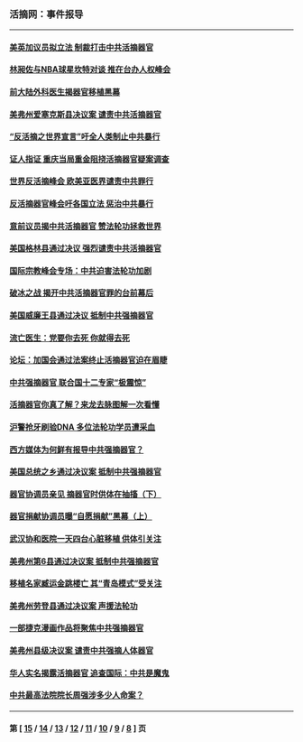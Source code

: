 ### 活摘网：事件报导
---
#### [美英加议员拟立法 制裁打击中共活摘器官](../../pages/nf5877/n13430251.md?03100430) 
#### [林昶佐与NBA球星坎特对谈 推在台办人权峰会](../../pages/nf5877/n13414467.md?03100430) 
#### [前大陆外科医生揭器官移植黑幕](../../pages/nf5877/n13401416.md?03100430) 
#### [美弗州爱塞克斯县决议案 谴责中共活摘器官](../../pages/nf5877/n13320919.md?03100430) 
#### [“反活摘之世界宣言”吁全人类制止中共暴行](../../pages/nf5877/n13259730.md?03100430) 
#### [证人指证 重庆当局重金阻挠活摘器官疑案调查](../../pages/nf5877/n13259127.md?03100430) 
#### [世界反活摘峰会 欧美亚医界谴责中共罪行](../../pages/nf5877/n13253550.md?03100430) 
#### [反活摘器官峰会吁各国立法 惩治中共暴行](../../pages/nf5877/n13245052.md?03100430) 
#### [意前议员揭中共活摘器官 赞法轮功拯救世界](../../pages/nf5877/n13203445.md?03100430) 
#### [美国格林县通过决议 强烈谴责中共活摘器官](../../pages/nf5877/n13119367.md?03100430) 
#### [国际宗教峰会专场：中共迫害法轮功加剧](../../pages/nf5877/n13088279.md?03100430) 
#### [破冰之战 揭开中共活摘器官罪的台前幕后](../../pages/nf5877/n13082457.md?03100430) 
#### [美国威廉王县通过决议 抵制中共强摘器官](../../pages/nf5877/n13056521.md?03100430) 
#### [流亡医生：党要你去死 你就得去死](../../pages/nf5877/n13052835.md?03100430) 
#### [论坛：加国会通过法案终止活摘器官迫在眉睫](../../pages/nf5877/n13029839.md?03100430) 
#### [中共强摘器官 联合国十二专家“极震惊”](../../pages/nf5877/n13024313.md?03100430) 
#### [活摘器官你真了解？来龙去脉图解一次看懂](../../pages/nf5877/n13013820.md?03100430) 
#### [沪警抢牙刷验DNA 多位法轮功学员遭采血](../../pages/nf5877/n12969218.md?03100430) 
#### [西方媒体为何鲜有报导中共强摘器官？](../../pages/nf5877/n12932034.md?03100430) 
#### [美国总统之乡通过决议案 抵制中共强摘器官](../../pages/nf5877/n12908242.md?03100430) 
#### [器官协调员亲见 摘器官时供体在抽搐（下）](../../pages/nf5877/n12898622.md?03100430) 
#### [器官捐献协调员曝“自愿捐献”黑幕（上）](../../pages/nf5877/n12878830.md?03100430) 
#### [武汉协和医院一天四台心脏移植 供体引关注](../../pages/nf5877/n12863175.md?03100430) 
#### [美弗州第6县通过决议案 抵制中共强摘器官](../../pages/nf5877/n12805218.md?03100430) 
#### [移植名家臧运金跳楼亡 其“青岛模式”受关注](../../pages/nf5877/n12803746.md?03100430) 
#### [美弗州劳登县通过决议案 声援法轮功](../../pages/nf5877/n12785715.md?03100430) 
#### [一部捷克漫画作品将聚焦中共强摘器官](../../pages/nf5877/n12785954.md?03100430) 
#### [美弗州县级决议案 谴责中共强摘人体器官](../../pages/nf5877/n12721290.md?03100430) 
#### [华人实名揭露活摘器官 追查国际：中共是魔鬼](../../pages/nf5877/n12691724.md?03100430) 
#### [中共最高法院院长周强涉多少人命案？](../../pages/nf5877/n12678074.md?03100430) 

---
#### 第 [ [15](./15.md?03100430) / [14](./14.md?03100430) / [13](./13.md?03100430) / [12](./12.md?03100430) / [11](./11.md?03100430) / [10](./10.md?03100430) / [9](./9.md?03100430) / [8](./8.md?03100430) ] 页

